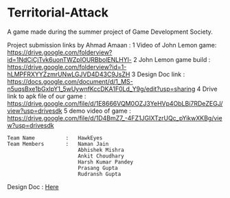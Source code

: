 # Territorial-Attack
A game made during the summer project of Game Development Society.

Project submission links by Ahmad Amaan :
1 Video of John Lemon game: https://drive.google.com/folderview?id=1NdCiCjTvk6uonTWZpIOURBbolENLHYl-
2 John Lemon game build : https://drive.google.com/folderview?id=1-hLMPFRXYYZzmrUNwLGJVD4D43C9JsZH
3 Design Doc link : https://docs.google.com/document/d/1_MS-n5uqsBxe1bGxIpY1_5wUywnfKccDKA1F0Ld_Y9g/edit?usp=sharing
4 Drive link to apk file of our game : https://drive.google.com/file/d/1E8666VQM0OZJ3YeHVp4ObLBi7RDeZEGJ/view?usp=drivesdk
5 demo video of game : https://drive.google.com/file/d/1D4BmZ7_-4FZ1JGIXTzrUQc_pYikwXKBg/view?usp=drivesdk

```
Team Name          :   HawkEyes
Team Members       :   Naman Jain
                       Abhishek Mishra
                       Ankit Choudhary
                       Harsh Kumar Pandey 
                       Prasang Gupta
                       Rudransh Gupta
```
Design Doc : [Here](https://docs.google.com/document/d/1iTHjU667Q5dMt-9HG7IbnU2TMcmipHFL_OSOFIJ1-jU/edit?usp=sharing)
